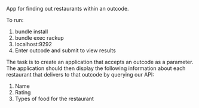 App for finding out restaurants within an outcode.

To run:

1. bundle install
2. bundle exec rackup
3. localhost:9292
4. Enter outcode and submit to view results

The task is to create an application that accepts an outcode as a parameter. The application should then display the following information about each restaurant that delivers to that outcode by querying our API:

1. Name
2. Rating
3. Types of food for the restaurant
